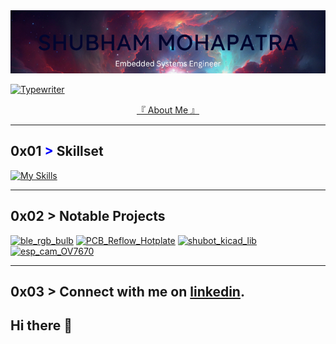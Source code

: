 <img src="https://github.com/ShuBot/ShuBot/blob/main/images/banner.png" width="1000">

[![Typewriter](https://readme-typing-svg.herokuapp.com?font=Orbitron&size=30&duration=4000&pause=500&center=true&random=false&width=1200&lines=I+am+a+programmer;I+am+an+embedded+systems+developer;I+am+a+hardware+developer;I+am+a+firmware+developer)](https://git.io/typing-svg)

<p align="center" style="text-decoration:none;"> 
     <a href="https://shubot.github.io/#about" target="_blank"> 『 About Me 』</a>
</p>


---
## 0x01 <span style="color: blue !important;">&gt;</span> Skillset
[![My Skills](https://skillicons.dev/icons?i=c,cpp,python,cmake,raspberrypi,linux,debian,ubuntu,aws,grafana,git,github,md,notion,sublime,vscode,stackoverflow,&perline=12)](https://skillicons.dev)

---
## 0x02 > Notable Projects

[![ble_rgb_bulb](https://github-readme-stats.vercel.app/api/pin/?username=ShuBot&repo=ble_rgb_bulb&border_color=289BF9&bg_color=0D1117&title_color=C9D1D9&text_color=8B949E&icon_color=289BF9)](https://github.com/ShuBot/ble_rgb_bulb)
[![PCB_Reflow_Hotplate](https://github-readme-stats.vercel.app/api/pin/?username=ShuBot&repo=PCB_Reflow_Hotplate&border_color=289BF9&bg_color=0D1117&title_color=C9D1D9&text_color=8B949E&icon_color=289BF9)](https://github.com/ShuBot/PCB_Reflow_Hotplate)
[![shubot_kicad_lib](https://github-readme-stats.vercel.app/api/pin/?username=ShuBot&repo=shubot_kicad_lib&border_color=289BF9&bg_color=0D1117&title_color=C9D1D9&text_color=8B949E&icon_color=289BF9)](https://github.com/ShuBot/shubot_kicad_lib)
[![esp_cam_OV7670](https://github-readme-stats.vercel.app/api/pin/?username=ShuBot&repo=esp_cam_OV7670&border_color=289BF9&bg_color=0D1117&title_color=C9D1D9&text_color=8B949E&icon_color=289BF9)](https://github.com/ShuBot/esp_cam_OV7670)

---
## 0x03 > Connect with me on [linkedin](https://www.linkedin.com/in/shubham-mohapatra-6034279a/).

## Hi there 👋

<!--
**ShuBot/ShuBot** is a ✨ _special_ ✨ repository because its `README.md` (this file) appears on your GitHub profile.

Here are some ideas to get you started:

- 🔭 I’m currently working on ...
- 🌱 I’m currently learning ...
- 👯 I’m looking to collaborate on ...
- 🤔 I’m looking for help with ...
- 💬 Ask me about ...
- 📫 How to reach me: ...
- 😄 Pronouns: ...
- ⚡ Fun fact: ...
-->
